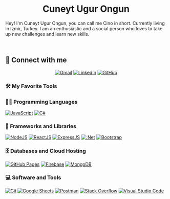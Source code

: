 <h1 align="center">
  <b>Cuneyt Ugur Ongun</b>
</h1>

Hey! I'm Cuneyt Ugur Ongun, you can call me Cino in short. Currently living in Izmir, Turkey. I am an enthusiastic and a social person who loves to take up new challenges and learn new skills.

<br>

## 🤝 Connect with me
<p align="center">
	<a href="mailto:c.ugurongun@gmail.com"><img img src="https://img.shields.io/badge/gmail-%23EA4335.svg?style=plastic&logo=gmail&logoColor=white" alt="Gmail"/></a>
	<a href="https://www.linkedin.com/in/c%C3%BCneyt-u%C4%9Fur-%C3%B6ng%C3%BCn-650162131/"><img src="https://img.shields.io/badge/linkedin-%230A66C2.svg?style=plastic&logo=linkedin&logoColor=white" alt="LinkedIn"/></a>
	<a href="https://github.com/cinoxil"><img src="https://img.shields.io/badge/github-%23181717.svg?style=plastic&logo=github&logoColor=white" alt="GitHub"/></a>
</p>

### 🛠️ My Favorite Tools

### 👨‍💻 Programming Languages

<p>
    <a href="https://github.com/cinoxil"><img alt="JavaScript" src="https://badges.aleen42.com/src/javascript.svg"></a>
   <a href="https://github.com/cinoxil"><img alt="C#" src="https://img.shields.io/badge/%20-white.svg?logo=csharp&amp;logoColor=purple"></a>
	
### 🧰 Frameworks and Libraries

<p>
  <a href="https://github.com/cinoxil"><img alt="NodeJS" src="https://badges.aleen42.com/src/node.svg"></a>
    <a href="https://github.com/cinoxil"><img alt="ReactJS" src="https://badges.aleen42.com/src/react.svg"></a>
    <a href="https://github.com/cinoxil"><img alt="ExpressJS" src="https://img.shields.io/badge/ExpressJS%20-%23FF6F00.svg?logo=expressjs&logoColor=white"></a>
    <a href="https://github.com/cinoxil"><img alt=".Net" src="https://img.shields.io/badge/%20-white.svg?logo=.net&logoColor=blue"></a>
    <a href="https://github.com/cinoxil"><img alt="Bootstrap" src="https://img.shields.io/badge/Bootstrap%20-%23150458.svg?logo=Bootstrap&logoColor=white"></a>
</p>

### 🗄️ Databases and Cloud Hosting

<p>
	<a href="https://github.com/cinoxil"><img alt="GitHub Pages" src="https://badges.aleen42.com/src/github.svg"></a>
    <a href="https://github.com/cinoxil"><img alt="Firebase" src ="https://img.shields.io/badge/Firebase-%23FF6F00.svg?logo=firebase&logoColor=white"></a>
  <a href="https://github.com/cinoxil"><img alt="MongoDB" src ="https://img.shields.io/badge/Mongodb-white.svg?logo=mongodb&logoColor=black"></a>
</p>

### 💻 Software and Tools

<p>
  <a href="https://github.com/cinoxil"><img alt="Git" src="https://img.shields.io/badge/Git%20-%23F05033.svg?logo=git&logoColor=white"></a>
  <a href="https://github.com/cinoxil"><img alt="Google Sheets" src="https://img.shields.io/badge/Google%20Sheets%20-%2334A853.svg?logo=google%20sheets&logoColor=white"></a>
  <a href="https://github.com/cinoxil"><img alt="Postman" src="https://img.shields.io/badge/Postman-FF6C37?logo=postman&logoColor=white"></a>
  <a href="https://github.com/cinoxil"><img alt="Stack Overflow" src="https://img.shields.io/badge/-Stack%20Overflow-FE7A16?logo=stack-overflow&logoColor=white"></a>
  <a href="https://github.com/cinoxil"><img alt="Visual Studio Code" src="https://img.shields.io/badge/Visual%20Studio%20Code-0078d7.svg?logo=visual-studio-code&logoColor=white"></a>
</p>
</br>

<!--
### 👨🏽‍💻 Workspace
<p>
    <a href="https://github.com/cinoxil"><img alt="Macbook Pro M1 Pro" src="https://img.shields.io/badge/Apple-MacBook_Pro_2021-999999?style=for-the-badge&logo=apple&logoColor=white"></a>
    <a href="https://github.com/cinoxil"><img alt="Youtube" src="https://img.shields.io/badge/Youtube-1ED760?&style=for-the-badge&logo=youtube&logoColor=white"></a>
</p>
-->
<!--
### My Statistics
-->

